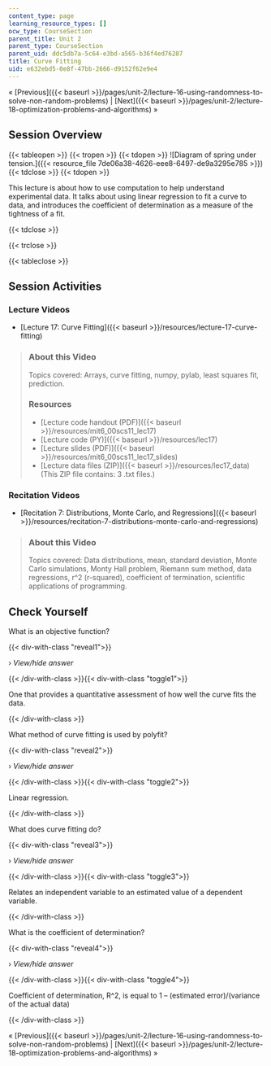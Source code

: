 ```yaml
---
content_type: page
learning_resource_types: []
ocw_type: CourseSection
parent_title: Unit 2
parent_type: CourseSection
parent_uid: ddc5db7a-5c64-e3bd-a565-b36f4ed76287
title: Curve Fitting
uid: e632ebd5-0e8f-47bb-2666-d9152f62e9e4
---
```


« [Previous]({{< baseurl >}}/pages/unit-2/lecture-16-using-randomness-to-solve-non-random-problems) | [Next]({{< baseurl >}}/pages/unit-2/lecture-18-optimization-problems-and-algorithms) »

Session Overview
----------------

{{< tableopen >}}
{{< tropen >}}
{{< tdopen >}}
![Diagram of spring under tension.]({{< resource_file 7de06a38-4626-eee8-6497-de9a3295e785 >}})
{{< tdclose >}}
{{< tdopen >}}


This lecture is about how to use computation to help understand experimental data. It talks about using linear regression to fit a curve to data, and introduces the coefficient of determination as a measure of the tightness of a fit.


{{< tdclose >}}

{{< trclose >}}

{{< tableclose >}}

Session Activities
------------------

### Lecture Videos

*   [Lecture 17: Curve Fitting]({{< baseurl >}}/resources/lecture-17-curve-fitting)

> ### About this Video
> 
> Topics covered: Arrays, curve fitting, numpy, pylab, least squares fit, prediction.
> 
> ### Resources
> 
> *   [Lecture code handout (PDF)]({{< baseurl >}}/resources/mit6_00scs11_lec17)
> *   [Lecture code (PY)]({{< baseurl >}}/resources/lec17)
> *   [Lecture slides (PDF)]({{< baseurl >}}/resources/mit6_00scs11_lec17_slides)
> *   [Lecture data files (ZIP)]({{< baseurl >}}/resources/lec17_data) (This ZIP file contains: 3 .txt files.)

### Recitation Videos

*   [Recitation 7: Distributions, Monte Carlo, and Regressions]({{< baseurl >}}/resources/recitation-7-distributions-monte-carlo-and-regressions)

> ### About this Video
> 
> Topics covered: Data distributions, mean, standard deviation, Monte Carlo simulations, Monty Hall problem, Riemann sum method, data regressions, r^2 (r-squared), coefficient of termination, scientific applications of programming.

Check Yourself
--------------

What is an objective function?

{{< div-with-class "reveal1">}}

› _View/hide answer_

{{< /div-with-class >}}{{< div-with-class "toggle1">}}

One that provides a quantitative assessment of how well the curve fits the data.

{{< /div-with-class >}}

What method of curve fitting is used by polyfit?

{{< div-with-class "reveal2">}}

› _View/hide answer_

{{< /div-with-class >}}{{< div-with-class "toggle2">}}

Linear regression.

{{< /div-with-class >}}

What does curve fitting do?

{{< div-with-class "reveal3">}}

› _View/hide answer_

{{< /div-with-class >}}{{< div-with-class "toggle3">}}

Relates an independent variable to an estimated value of a dependent variable.

{{< /div-with-class >}}

What is the coefficient of determination?

{{< div-with-class "reveal4">}}

› _View/hide answer_

{{< /div-with-class >}}{{< div-with-class "toggle4">}}

Coefficient of determination, R^2, is equal to 1 – (estimated error)/(variance of the actual data)

{{< /div-with-class >}}

« [Previous]({{< baseurl >}}/pages/unit-2/lecture-16-using-randomness-to-solve-non-random-problems) | [Next]({{< baseurl >}}/pages/unit-2/lecture-18-optimization-problems-and-algorithms) »